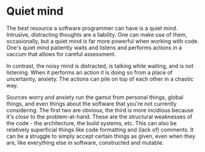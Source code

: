 # Quiet mind
The best resource a software programmer can have is a quiet mind.
Intrusive, distracting thoughts are a liability.
One can make use of them, occasionally, but a quiet mind is far more powerful when working with code.
One's quiet mind patiently waits and listens and performs actions in a vaccum that allows for careful assessment.

In contrast, the noisy mind is distracted, is talking while waiting, and is not listening.
When it performs an action it is doing so from a place of uncertainty, anxiety.
The actions can pile on top of each other in a chaotic way.

Sources worry and anxiety run the gamut from personal things, global things, and even things about the software that you're not currently considering.
The first two are obvious, the third is more incidious because it's *close* to the problem-at-hand.
These are the structural weaknesses of the code - the architecture, the build systems, etc.
This can also be relatively superficial things like code formatting and (lack of) comments.
It can be a struggle to simply accept certain things as given, even when they are, like everything else in software, constructed and mutable.
